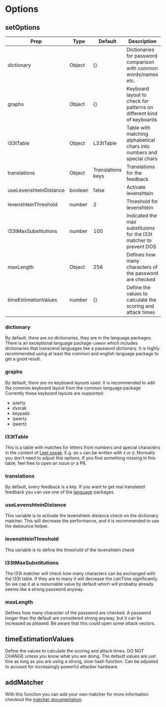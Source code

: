 # Options

## setOptions

| Prop                   | Type    | Default           | Description                                                          |
|------------------------| ------- |-------------------|----------------------------------------------------------------------|
| dictionary             | Object  | {}                | Dictionaries for password comparison with common words/names etc.    |
| graphs                 | Object  | {}                | Keyboard layout to check for patterns on different kind of keyboards |
| l33tTable              | Object  | L33tTable         | Table with matching alphabetical chars into numbers and special chars|
| translations           | Object  | Translations keys | Translations for the feedback                                        |
| useLevenshteinDistance | boolean | false             | Activate levenshtein                                                 |
| levenshteinThreshold   | number  | 2                 | Threshold for levenshtein                                            |
| l33tMaxSubstitutions   | number  | 100               | Indicated the max substituions for the l33t matcher to prevent DOS   |
| maxLength              | Object  | 256               | Defines how many characters of the password are checked              |
| timeEstimationValues   | number  | {}                | Define the values to calculate the scoring and attack times          |

### dictionary

By default, there are no dictionaries, they are in the language packages.
There is an exceptional language package `common` which includes dictionaries that transcend languages like a password dictionary.
It is highly recommended using at least the common and english language package to get a good result.

### graphs

By default, there are no keyboard layouts used. It is recommended to add the common keyboard layout from the common language package
Currently these keyboard layouts are supported:

- azerty
- dvorak
- keypads
- qwerty
- qwertz

### l33tTable

This is a table with matches for letters from numbers and special characters in the context of [Leet speak](https://en.wikipedia.org/wiki/Leet).
E.g. an `a` can be written with `4` or `@`.
Normally you don't need to adjust this options.
If you find something missing in this table, feel free to open an issue or a PR.

### translations

By default, every feedback is a key. If you want to get real translated feedback you can use one of the [language](../languages) packages.

### useLevenshteinDistance

This variable is to activate the levenshtein distance check on the dictionary matcher. This will decrease the performance, and it is recommended to use the debounce helper.

### levenshteinThreshold

This variable is to define the threshold of the levenshtein check

### l33tMaxSubstitutions

The l33t matcher will check how many characters can be exchanged with the l33t table. If they are to many it will decrease the calcTime significantly. So we cap it at a reasonable value by default which will probably already seems like a strong password anyway.

### maxLength

Defines how many character of the password are checked. A password longer than the default are considered strong anyway, but it can be increased as pleased. Be aware that this could open some attack vectors.

## timeEstimationValues

Define the values to calculate the scoring and attack times. DO NOT CHANGE unless you know what you are doing. The default values are just fine as long as you are using a strong, slow hash function. Can be adjusted to account for increasingly powerful attacker hardware.

## addMatcher

With this function you can add your own matcher for more information checkout the [matcher documentation](../matcher)
